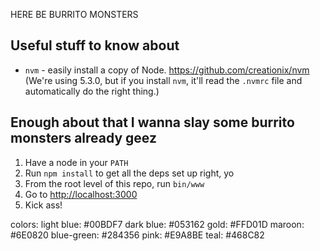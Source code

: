 HERE BE BURRITO MONSTERS

Useful stuff to know about
--------------------------

* `nvm` - easily install a copy of
  Node. https://github.com/creationix/nvm (We're using 5.3.0, but if
  you install `nvm`, it'll read the `.nvmrc` file and automatically do
  the right thing.)


Enough about that I wanna slay some burrito monsters already geez
-----------------------------------------------------------------

1. Have a node in your `PATH`
2. Run `npm install` to get all the deps set up right, yo
3. From the root level of this repo, run `bin/www`
4. Go to [http://localhost:3000](http://localhost:3000)
5. Kick ass!

colors:
light blue: #00BDF7
dark blue: #053162
gold: #FFD01D
maroon: #6E0820
blue-green: #284356
pink: #E9A8BE
teal: #468C82
